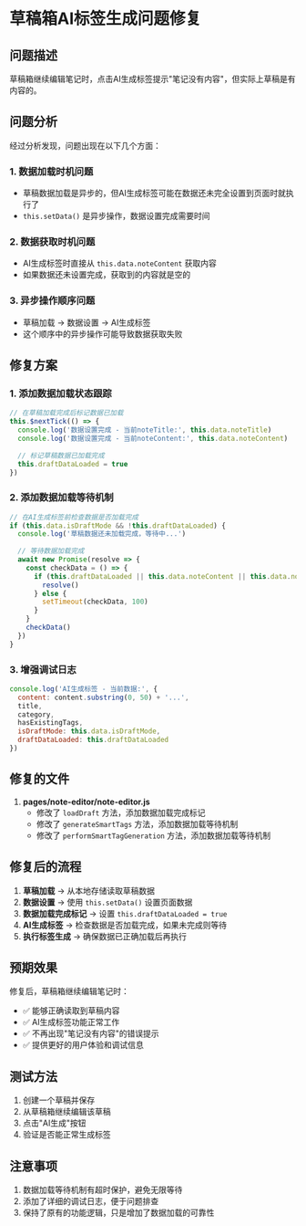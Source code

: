 # 草稿箱AI标签生成问题修复

## 问题描述

草稿箱继续编辑笔记时，点击AI生成标签提示"笔记没有内容"，但实际上草稿是有内容的。

## 问题分析

经过分析发现，问题出现在以下几个方面：

### 1. 数据加载时机问题
- 草稿数据加载是异步的，但AI生成标签可能在数据还未完全设置到页面时就执行了
- `this.setData()` 是异步操作，数据设置完成需要时间

### 2. 数据获取时机问题
- AI生成标签时直接从 `this.data.noteContent` 获取内容
- 如果数据还未设置完成，获取到的内容就是空的

### 3. 异步操作顺序问题
- 草稿加载 → 数据设置 → AI生成标签
- 这个顺序中的异步操作可能导致数据获取失败

## 修复方案

### 1. 添加数据加载状态跟踪
```javascript
// 在草稿加载完成后标记数据已加载
this.$nextTick(() => {
  console.log('数据设置完成 - 当前noteTitle:', this.data.noteTitle)
  console.log('数据设置完成 - 当前noteContent:', this.data.noteContent)
  
  // 标记草稿数据已加载完成
  this.draftDataLoaded = true
})
```

### 2. 添加数据加载等待机制
```javascript
// 在AI生成标签前检查数据是否加载完成
if (this.data.isDraftMode && !this.draftDataLoaded) {
  console.log('草稿数据还未加载完成，等待中...')
  
  // 等待数据加载完成
  await new Promise(resolve => {
    const checkData = () => {
      if (this.draftDataLoaded || this.data.noteContent || this.data.noteTitle) {
        resolve()
      } else {
        setTimeout(checkData, 100)
      }
    }
    checkData()
  })
}
```

### 3. 增强调试日志
```javascript
console.log('AI生成标签 - 当前数据:', {
  content: content.substring(0, 50) + '...',
  title,
  category,
  hasExistingTags,
  isDraftMode: this.data.isDraftMode,
  draftDataLoaded: this.draftDataLoaded
})
```

## 修复的文件

1. **pages/note-editor/note-editor.js**
   - 修改了 `loadDraft` 方法，添加数据加载完成标记
   - 修改了 `generateSmartTags` 方法，添加数据加载等待机制
   - 修改了 `performSmartTagGeneration` 方法，添加数据加载等待机制

## 修复后的流程

1. **草稿加载** → 从本地存储读取草稿数据
2. **数据设置** → 使用 `this.setData()` 设置页面数据
3. **数据加载完成标记** → 设置 `this.draftDataLoaded = true`
4. **AI生成标签** → 检查数据是否加载完成，如果未完成则等待
5. **执行标签生成** → 确保数据已正确加载后再执行

## 预期效果

修复后，草稿箱继续编辑笔记时：
- ✅ 能够正确读取到草稿内容
- ✅ AI生成标签功能正常工作
- ✅ 不再出现"笔记没有内容"的错误提示
- ✅ 提供更好的用户体验和调试信息

## 测试方法

1. 创建一个草稿并保存
2. 从草稿箱继续编辑该草稿
3. 点击"AI生成"按钮
4. 验证是否能正常生成标签

## 注意事项

1. 数据加载等待机制有超时保护，避免无限等待
2. 添加了详细的调试日志，便于问题排查
3. 保持了原有的功能逻辑，只是增加了数据加载的可靠性



